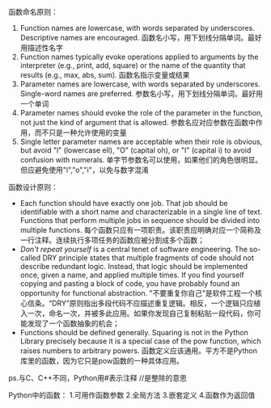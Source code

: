 函数命名原则：
1.  Function names are lowercase, with words separated by underscores. Descriptive names are encouraged.
函数名小写，用下划线分隔单词。最好用描述性名字
2.  Function names typically evoke operations applied to arguments by the interpreter (e.g., print, add, square) or the name of the quantity that results (e.g., max, abs, sum).
函数名指示变量或结果
3.  Parameter names are lowercase, with words separated by underscores. Single-word names are preferred.
参数名小写，用下划线分隔单词。最好用一个单词
4.  Parameter names should evoke the role of the parameter in the function, not just the kind of argument that is allowed.
参数名应对应参数在函数中作用，而不只是一种允许使用的变量
5.  Single letter parameter names are acceptable when their role is obvious, but avoid "l" (lowercase ell), "O" (capital oh), or "I" (capital i) to avoid confusion with numerals.
单字节参数名可以使用，如果他们的角色很明显。但应避免使用"l","o","i"，以免与数字混淆

函数设计原则：
-   Each function should have exactly one job. That job should be identifiable with a short name and characterizable in a single line of text. Functions that perform multiple jobs in sequence should be divided into multiple functions.
每个函数只应有一项职责。该职责应明确对应一个简称及一行注释。连续执行多项任务的函数应被分割成多个函数；
-   _Don't repeat yourself_ is a central tenet of software engineering. The so-called DRY principle states that multiple fragments of code should not describe redundant logic. Instead, that logic should be implemented once, given a name, and applied multiple times. If you find yourself copying and pasting a block of code, you have probably found an opportunity for functional abstraction.
"不要重复你自己"是软件工程一个核心信条。“DRY”原则指出多段代码不应描述重复逻辑。相反，一个逻辑只应植入一次，命名一次，并被多此应用。如果你发现自己复制粘贴一段代码，你可能发现了一个函数抽象的机会；
-   Functions should be defined generally. Squaring is not in the Python Library precisely because it is a special case of the pow function, which raises numbers to arbitrary powers.
函数定义应该通用。平方不是Python库里的函数，因为它只是pow函数的一种具体应用。

ps.与C、C++不同，Python用#表示注释 //是整除的意思

Python中的函数：
1.可用作函数参数
2.全局方法
3.嵌套定义
4.函数作为返回值